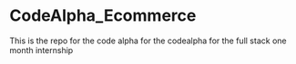 # CodeAlpha_Ecommerce
This is the repo for the code alpha for the codealpha for the full stack one month internship
